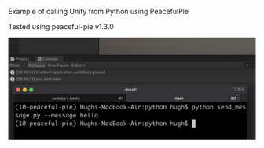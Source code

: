 Example of calling Unity from Python using PeacefulPie

Tested using peaceful-pie v1.3.0

![Screenshot](img/simple_networking_screenshot.png)
